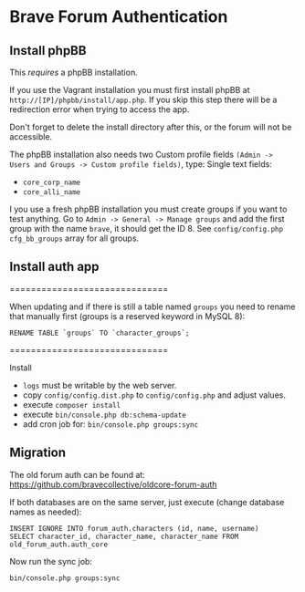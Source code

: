 # Brave Forum Authentication

## Install phpBB

This *requires* a phpBB installation.

If you use the Vagrant installation you must first install phpBB at `http://[IP]/phpbb/install/app.php`.
If you skip this step there will be a redirection error when trying to access the app.

Don't forget to delete the install directory after this, or the forum will not be accessible.

The phpBB installation also needs two Custom profile fields `(Admin -> Users and Groups -> Custom profile fields)`, type: Single text fields:
- `core_corp_name`
- `core_alli_name`

I you use a fresh phpBB installation you must create groups if you want to test anything.
Go to `Admin -> General -> Manage groups` and add the first group with the name `brave`, it
should get the ID 8. See `config/config.php` `cfg_bb_groups` array for all groups.

## Install auth app

 ==============================
 
When updating and if there is still a table named `groups` you need to rename that manually first
(groups is a reserved keyword in MySQL 8):
```
RENAME TABLE `groups` TO `character_groups`;
```

 ==============================
 
Install
- `logs` must be writable by the web server.
- copy `config/config.dist.php` to `config/config.php` and adjust values.
- execute `composer install`
- execute `bin/console.php db:schema-update`
- add cron job for: `bin/console.php groups:sync`

## Migration

The old forum auth can be found at:
https://github.com/bravecollective/oldcore-forum-auth

If both databases are on the same server, just execute (change database names as needed):

```
INSERT IGNORE INTO forum_auth.characters (id, name, username)
SELECT character_id, character_name, character_name FROM old_forum_auth.auth_core
```

Now run the sync job:

`bin/console.php groups:sync`

